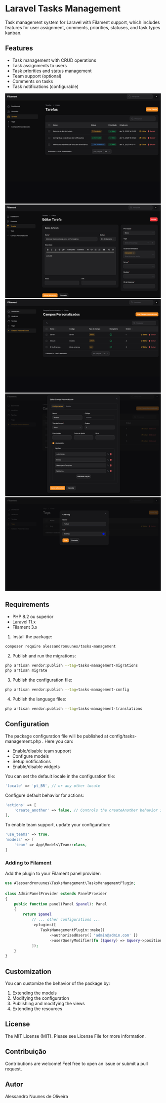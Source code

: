 # Laravel Tasks Management

Task management system for Laravel with Filament support, which includes features for user assignment, comments, priorities, statuses, and task types kanban.

## Features

- Task management with CRUD operations
- Task assignments to users
- Task priorities and status management
- Team support (optional)
- Comments on tasks
- Task notifications (configurable)

![Task List Screen](./screenshots/list-task.png)
![Task List Screen](./screenshots/edit-task.png)
![Task List Screen](./screenshots/list-custom-field.png)
![Task List Screen](./screenshots/edit-custom-field.png)
![Task List Screen](./screenshots/create-tag.png)

## Requirements

- PHP 8.2 ou superior
- Laravel 11.x
- Filament 3.x

1. Install the package:
```bash
composer require alessandronuunes/tasks-management
 ```

2. Publish and run the migrations:
```bash
php artisan vendor:publish --tag=tasks-management-migrations
php artisan migrate
 ```

3. Publish the configuration file:
```bash
php artisan vendor:publish --tag=tasks-management-config
 ```

 4. Publish the language files:
```bash
php artisan vendor:publish --tag=tasks-management-translations
 ```

## Configuration

The package configuration file will be published at config/tasks-management.php . Here you can:

- Enable/disable team support
- Configure models
- Setup notifications
- Enable/disable widgets

You can set the default locale in the configuration file:
```php
'locale' => 'pt_BR', // or any other locale
```
Configure default behavior for actions:

```php
'actions' => [
    'create_another' => false, // Controls the createAnother behavior in forms
],
```
To enable team support, update your configuration:

```php
'use_teams' => true,
'models' => [
    'team' => App\Models\Team::class,
]
 ```
### Adding to Filament
Add the plugin to your Filament panel provider:

```php
use Alessandronuunes\TasksManagement\TasksManagementPlugin;

class AdminPanelProvider extends PanelProvider
{
    public function panel(Panel $panel): Panel
    {
        return $panel
            // ... other configurations ...
            ->plugins([
                TasksManagementPlugin::make()
                    ->authorizedUsers([ 'admin@admin.com' ])
                    ->userQueryModifier(fn ($query) => $query->positionNotNull()),,
            ]);
    }
}
 ```

## Customization
You can customize the behavior of the package by:

1. Extending the models
2. Modifying the configuration
3. Publishing and modifying the views
4. Extending the resources

## License
The MIT License (MIT). Please see License File for more information.

## Contribuição
Contributions are welcome! Feel free to open an issue or submit a pull request.

## Autor
Alessandro Nuunes de Oliveira
